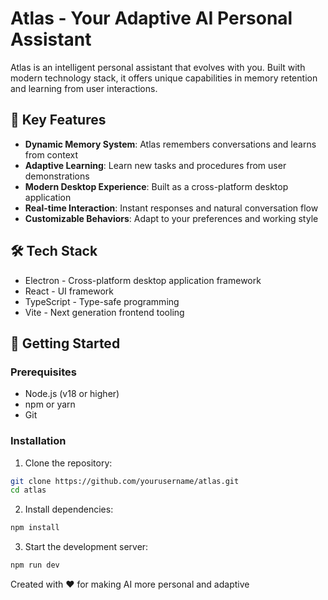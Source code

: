# Atlas - Your Adaptive AI Personal Assistant

Atlas is an intelligent personal assistant that evolves with you. Built with modern technology stack, it offers unique capabilities in memory retention and learning from user interactions.

## 🌟 Key Features

- **Dynamic Memory System**: Atlas remembers conversations and learns from context
- **Adaptive Learning**: Learn new tasks and procedures from user demonstrations
- **Modern Desktop Experience**: Built as a cross-platform desktop application
- **Real-time Interaction**: Instant responses and natural conversation flow
- **Customizable Behaviors**: Adapt to your preferences and working style

## 🛠 Tech Stack

- Electron - Cross-platform desktop application framework
- React - UI framework
- TypeScript - Type-safe programming
- Vite - Next generation frontend tooling

## 🚀 Getting Started

### Prerequisites

- Node.js (v18 or higher)
- npm or yarn
- Git

### Installation

1. Clone the repository:
```bash
git clone https://github.com/yourusername/atlas.git
cd atlas
```

2. Install dependencies:
```bash
npm install
```

3. Start the development server:
```bash
npm run dev
```

Created with ❤️ for making AI more personal and adaptive
